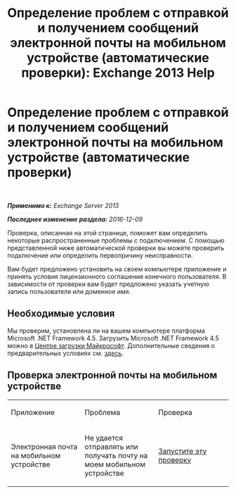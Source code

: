 ﻿---
title: 'Определение проблем с отправкой и получением сообщений электронной почты на мобильном устройстве (автоматические проверки): Exchange 2013 Help'
TOCTitle: Определение проблем с отправкой и получением сообщений электронной почты на мобильном устройстве (автоматические проверки)
ms:assetid: 7400a7c8-1e45-4e73-a642-b7d79d997462
ms:mtpsurl: https://technet.microsoft.com/ru-ru/library/Dn793610(v=EXCHG.150)
ms:contentKeyID: 62630010
ms.date: 04/30/2018
mtps_version: v=EXCHG.150
ms.translationtype: HT
---

# Определение проблем с отправкой и получением сообщений электронной почты на мобильном устройстве (автоматические проверки)

 

_**Применимо к:** Exchange Server 2013_

_**Последнее изменение раздела:** 2016-12-09_

Проверка, описанная на этой странице, поможет вам определить некоторые распространенные проблемы с подключением. С помощью представленной ниже автоматической проверки вы можете проверить подключение или определить первопричину неисправности.

Вам будет предложено установить на своем компьютере приложение и принять условия лицензионного соглашения конечного пользователя. В зависимости от проверки вам будет предложено указать учетную запись пользователя или доменное имя.

## Необходимые условия

Мы проверим, установлена ли на вашем компьютере платформа Microsoft .NET Framework 4.5. Загрузить Microsoft .NET Framework 4.5 можно в [Центре загрузки Майкрософт](https://www.microsoft.com/ru-ru/download/details.aspx?id=30653). Дополнительные сведения о предварительных условиях см. [здесь](https://technet.microsoft.com/library/jj851141\(v=exchg.80\).aspx).

## Проверка электронной почты на мобильном устройстве


<table>
<colgroup>
<col style="width: 33%" />
<col style="width: 33%" />
<col style="width: 33%" />
</colgroup>
<tbody>
<tr class="odd">
<td><p>Приложение</p></td>
<td><p>Проблема</p></td>
<td><p>Проверка</p></td>
</tr>
<tr class="even">
<td><p>Электронная почта на мобильном устройстве</p></td>
<td><p>Не удается отправлять или получать почту на моем мобильном устройстве</p></td>
<td><p><a href="https://go.microsoft.com/fwlink/?linkid=313774">Запустите эту проверку</a></p></td>
</tr>
</tbody>
</table>

